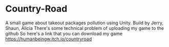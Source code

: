# Country-Road
A small game about takeout packages pollution using Unity.
Build by Jerry, Shaun, Alicia
There's some technical problem of uploading my game to the github
So here's a link that you can download my game 
https://humanbeingw.itch.io/countryroad
